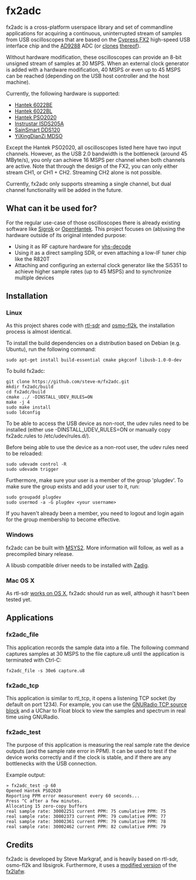 # fx2adc


fx2adc is a cross-platform userspace library and set of commandline applications for acquiring a continuous, uninterrupted stream of samples from USB oscilloscopes that are based on the [Cypress FX2](https://www.infineon.com/cms/de/product/universal-serial-bus/usb-2.0-peripheral-controllers/ez-usb-fx2lp-fx2g2-usb-2.0-peripheral-controller/) high-speed USB interface chip  and the [AD9288](https://www.analog.com/media/en/technical-documentation/data-sheets/AD9288.pdf) ADC (or [clones](https://corebai.com/en/usb-kongzhiqi/CBM9002A-100TCG.html) [thereof](http://www.mxtronics.com/n107/n124/n181/n184/c692/attr/2630.pdf)).

Without hardware modification, these oscilloscopes can provide an 8-bit unsigned stream of samples at 30 MSPS. When an external clock generator is added with a hardware modification, 40 MSPS or even up to 45 MSPS can be reached (depending on the USB host controller and the host machine).

Currently, the following hardware is supported:

- [Hantek 6022BE](https://sigrok.org/wiki/Hantek_6022BE)
- [Hantek 6022BL](https://sigrok.org/wiki/Hantek_6022BL)
- [Hantek PSO2020](https://sigrok.org/wiki/Hantek_PSO2020)
- [Instrustar ISDS205A](https://sigrok.org/wiki/Instrustar_ISDS205A)
- [SainSmart DDS120](https://sigrok.org/wiki/SainSmart_DDS120)
- [YiXingDianZi MDSO](https://sigrok.org/wiki/YiXingDianZi_MDSO)

Except the Hantek PSO2020, all oscilloscopes listed here have two input channels. However, as the USB 2.0 bandwidth is the bottleneck (around 45 MByte/s), you only can achieve 16 MSPS per channel when both channels are active. Note that through the design of the FX2, you can only either stream CH1, or CH1 + CH2. Streaming CH2 alone is not possible.

Currently, fx2adc only supports streaming a single channel, but dual channel functionality will be added in the future.

## What can it be used for?

For the regular use-case of those oscilloscopes there is already existing software like [Sigrok](https://sigrok.org/) or [OpenHantek](https://github.com/OpenHantek/OpenHantek6022/).
This project focuses on (ab)using the hardware outside of its original intended purpose:

- Using it as RF capture hardware for [vhs-decode](https://github.com/oyvindln/vhs-decode)
- Using it as a direct sampling SDR, or even attaching a low-IF tuner chip like the R820T
- Attaching and configuring an external clock generator like the Si5351 to achieve higher sample rates (up to 45 MSPS) and to synchronize multiple devices

## Installation

### Linux

As this project shares code with [rtl-sdr](https://osmocom.org/projects/rtl-sdr/wiki/Rtl-sdr) and [osmo-fl2k](https://osmocom.org/projects/osmo-fl2k/wiki), the installation process is almost identical.

To install the build dependencies on a distribution based on Debian (e.g. Ubuntu), run the following command:

    sudo apt-get install build-essential cmake pkgconf libusb-1.0-0-dev

To build fx2adc:

    git clone https://github.com/steve-m/fx2adc.git
    mkdir fx2adc/build
    cd fx2adc/build
    cmake ../ -DINSTALL_UDEV_RULES=ON
    make -j 4
    sudo make install
    sudo ldconfig

To be able to access the USB device as non-root, the udev rules need to be installed (either use -DINSTALL_UDEV_RULES=ON or manually copy fx2adc.rules to /etc/udev/rules.d/).

Before being able to use the device as a non-root user, the udev rules need to be reloaded:

    sudo udevadm control -R
    sudo udevadm trigger

Furthermore, make sure your user is a member of the group 'plugdev'.
To make sure the group exists and add your user to it, run:

    sudo groupadd plugdev
    sudo usermod -a -G plugdev <your username>

If you haven't already been a member, you need to logout and login again for the group membership to become effective.


### Windows

fx2adc can be built with [MSYS2](https://www.msys2.org/). More information will follow, as well as a precompiled binary release.

A libusb compatible driver needs to be installed with [Zadig](https://zadig.akeo.ie/).

### Mac OS X

As rtl-sdr [works on OS X](https://github.com/macports/macports-ports/blob/master/science/rtl-sdr/Portfile), fx2adc should run as well, although it hasn't been tested yet.

## Applications

### fx2adc_file

This application records the sample data into a file. The following command captures samples at 30 MSPS to the file capture.u8 until the application is terminated with Ctrl-C:

    fx2adc_file -s 30e6 capture.u8

### fx2adc_tcp

This application is similar to rtl_tcp, it opens a listening TCP socket (by default on port 1234). For example, you can use the [GNURadio TCP source block](https://wiki.gnuradio.org/index.php?title=TCP_Source) and a UChar to Float block to view the samples and spectrum in real time using GNURadio.

### fx2adc_test

The purpose of this application is measuring the real sample rate the device outputs (and the sample rate error in PPM). It can be used to test if the device works correctly and if the clock is stable, and if there are any bottlenecks with the USB connection.

Example output:

    » fx2adc_test -p 60
    Opened Hantek PSO2020
    Reporting PPM error measurement every 60 seconds...
    Press ^C after a few minutes.
    Allocating 15 zero-copy buffers
    real sample rate: 30002251 current PPM: 75 cumulative PPM: 75
    real sample rate: 30002373 current PPM: 79 cumulative PPM: 77
    real sample rate: 30002361 current PPM: 79 cumulative PPM: 78
    real sample rate: 30002462 current PPM: 82 cumulative PPM: 79

## Credits

fx2adc is developed by Steve Markgraf, and is heavily based on rtl-sdr, osmo-fl2k and libsigrok. Furthermore, it uses a [modified version](https://github.com/steve-m/sigrok-firmware-fx2lafw/tree/fx2adc) of the [fx2lafw](http://sigrok.org/wiki/Fx2lafw).
